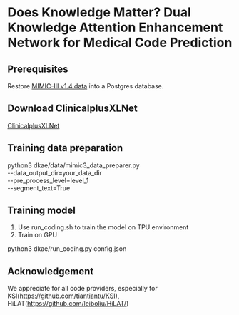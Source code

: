 # Does Knowledge Matter? Dual Knowledge Attention Enhancement Network for Medical Code Prediction

## Prerequisites
Restore [MIMIC-III v1.4 data](https://physionet.org/content/mimiciii/1.4/) into a Postgres database. 

## Download ClinicalplusXLNet
[ClinicalplusXLNet](https://unsw-my.sharepoint.com/:f:/g/personal/z5250377_ad_unsw_edu_au/Enw5NPgF2kFGrgqeE0LJLgABUKflITL9POL64S4uM7wJfg?e=IbyaNa)

## Training data preparation
python3 dkae/data/mimic3_data_preparer.py \
    --data_output_dir=your_data_dir \
    --pre_process_level=level_1 \
    --segment_text=True 
    
## Training model
1. Use run_coding.sh to train the model on TPU environment
2. Train on GPU

python3 dkae/run_coding.py config.json

## Acknowledgement
We appreciate for all code providers, especially for KSI(https://github.com/tiantiantu/KSI), HiLAT(https://github.com/leiboliu/HiLAT/)

